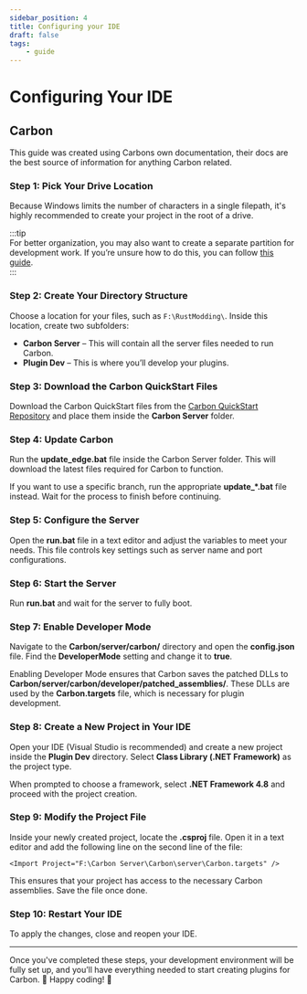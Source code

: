 ```yaml
---
sidebar_position: 4
title: Configuring your IDE
draft: false
tags:
    - guide
---
```



# Configuring Your IDE  

## Carbon  

This guide was created using Carbons own documentation, their docs are the best source of information for anything Carbon related.

### Step 1: Pick Your Drive Location  
Because Windows limits the number of characters in a single filepath, it's highly recommended to create your project in the root of a drive.  


:::tip  
For better organization, you may also want to create a separate partition for development work. If you’re unsure how to do this, you can follow [this guide](https://support.microsoft.com/en-gb/windows/disk-management-in-windows-ad88ba19-f0d3-0809-7889-830f63e94405).   
:::

### Step 2: Create Your Directory Structure  
Choose a location for your files, such as `F:\RustModding\`. Inside this location, create two subfolders:  

- **Carbon Server** – This will contain all the server files needed to run Carbon.  
- **Plugin Dev** – This is where you’ll develop your plugins.  

### Step 3: Download the Carbon QuickStart Files  
Download the Carbon QuickStart files from the [Carbon QuickStart Repository](https://github.com/CarbonCommunity/Carbon.QuickStart/tree/main/win) and place them inside the **Carbon Server** folder.  

### Step 4: Update Carbon  
Run the **update_edge.bat** file inside the Carbon Server folder. This will download the latest files required for Carbon to function.  

If you want to use a specific branch, run the appropriate **update_*.bat** file instead. Wait for the process to finish before continuing.  

### Step 5: Configure the Server  
Open the **run.bat** file in a text editor and adjust the variables to meet your needs. This file controls key settings such as server name and port configurations.  

### Step 6: Start the Server  
Run **run.bat** and wait for the server to fully boot.  

### Step 7: Enable Developer Mode  
Navigate to the **Carbon/server/carbon/** directory and open the **config.json** file. Find the **DeveloperMode** setting and change it to **true**.  

Enabling Developer Mode ensures that Carbon saves the patched DLLs to **Carbon/server/carbon/developer/patched_assemblies/**. These DLLs are used by the **Carbon.targets** file, which is necessary for plugin development.  

### Step 8: Create a New Project in Your IDE  
Open your IDE (Visual Studio is recommended) and create a new project inside the **Plugin Dev** directory. Select **Class Library (.NET Framework)** as the project type.  

When prompted to choose a framework, select **.NET Framework 4.8** and proceed with the project creation.  

### Step 9: Modify the Project File  
Inside your newly created project, locate the **.csproj** file. Open it in a text editor and add the following line on the second line of the file:  

`<Import Project="F:\Carbon Server\Carbon\server\Carbon.targets" />`  

This ensures that your project has access to the necessary Carbon assemblies. Save the file once done.  

### Step 10: Restart Your IDE  
To apply the changes, close and reopen your IDE.  

---

Once you've completed these steps, your development environment will be fully set up, and you’ll have everything needed to start creating plugins for Carbon. 🎉 Happy coding! 🚀  
